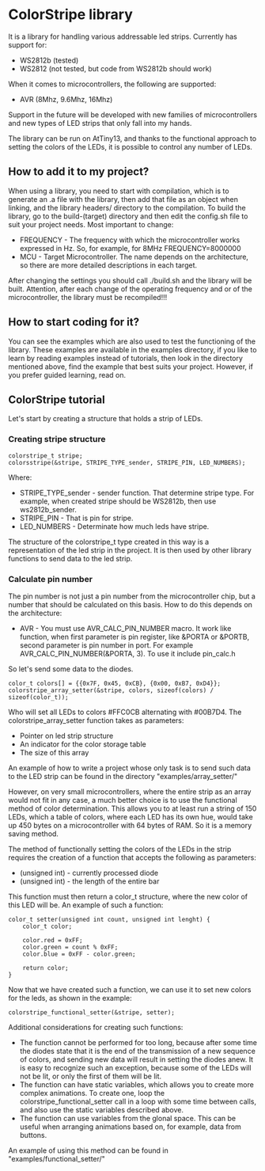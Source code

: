 # ColorStripe library

It is a library for handling various addressable led strips. Currently has
support for:
 * WS2812b (tested)
 * WS2812 (not tested, but code from WS2812b should work)

When it comes to microcontrollers, the following are supported:
 * AVR (8Mhz, 9.6Mhz, 16Mhz)

Support in the future will be developed with new families of microcontrollers 
and new types of LED strips that only fall into my hands.

The library can be run on AtTiny13, and thanks to the functional approach to 
setting the colors of the LEDs, it is possible to control any number of LEDs.


## How to add it to my project?

When using a library, you need to start with compilation, which is to generate 
an .a file with the library, then add that file as an object when linking, 
and the library headers/ directory to the compilation. To build the library, go 
to the build-(target) directory and then edit the config.sh file to suit your 
project needs. Most important to change:
 * FREQUENCY - The frequency with which the microcontroller works expressed 
   in Hz. So, for example, for 8MHz FREQUENCY=8000000
 * MCU - Target Microcontroller. The name depends on the architecture, so 
   there are more detailed descriptions in each target.

After changing the settings you should call ./build.sh and the library will be 
built. Attention, after each change of the operating frequency and or of the 
microcontroller, the library must be recompiled!!!


## How to start coding for it?

You can see the examples which are also used to test the functioning of the 
library. These examples are available in the examples directory, if you like 
to learn by reading examples instead of tutorials, then look in the directory 
mentioned above, find the example that best suits your project. However, if 
you prefer guided learning, read on.


## ColorStripe tutorial

Let's start by creating a structure that holds a strip of LEDs.


### Creating stripe structure

```
colorstripe_t stripe;
colorsstripe(&stripe, STRIPE_TYPE_sender, STRIPE_PIN, LED_NUMBERS);
```

Where:
 * STRIPE_TYPE_sender - sender function. That determine stripe type. For 
   example, when created stripe should be WS2812b, then use ws2812b_sender.
 * STRIPE_PIN - That is pin for stripe.
 * LED_NUMBERS - Determinate how much leds have stripe.

The structure of the colorstripe_t type created in this way is a representation 
of the led strip in the project. It is then used by other library functions to 
send data to the led strip.


### Calculate pin number
The pin number is not just a pin number from the microcontroller chip, but a 
number that should be calculated on this basis. How to do this depends on 
the architecture:
 * AVR - You must use AVR_CALC_PIN_NUMBER macro. It work like function, when
         first parameter is pin register, like &PORTA or &PORTB, second 
         parameter is pin number in port. For example 
         AVR_CALC_PIN_NUMBER(&PORTA, 3). To use it include pin_calc.h
         

So let's send some data to the diodes.

```
color_t colors[] = {{0x7F, 0x45, 0xCB}, {0x00, 0xB7, 0xD4}};
colorstripe_array_setter(&stripe, colors, sizeof(colors) / sizeof(color_t));
```

Who will set all LEDs to colors #FFC0CB alternating with #00B7D4. The 
colorstripe_array_setter function takes as parameters:
 * Pointer on led strip structure
 * An indicator for the color storage table
 * The size of this array

An example of how to write a project whose only task is to send such data 
to the LED strip can be found in the directory "examples/array_setter/"

However, on very small microcontrollers, where the entire strip as an array 
would not fit in any case, a much better choice is to use the functional 
method of color determination. This allows you to at least run a string 
of 150 LEDs, which a table of colors, where each LED has its own hue, 
would take up 450 bytes on a microcontroller with 64 bytes of RAM. So it 
is a memory saving method.

The method of functionally setting the colors of the LEDs in the strip 
requires the creation of a function that accepts the following as 
parameters:
 * (unsigned int) - currently processed diode
 * (unsigned int) - the length of the entire bar

This function must then return a color_t structure, where the new color 
of this LED will be. An example of such a function:

```
color_t setter(unsigned int count, unsigned int lenght) {
    color_t color;

    color.red = 0xFF;
    color.green = count % 0xFF;
    color.blue = 0xFF - color.green;

    return color;
}
```

Now that we have created such a function, we can use it to set new colors 
for the leds, as shown in the example:

```
colorstripe_functional_setter(&stripe, setter);
```

Additional considerations for creating such functions:
 * The function cannot be performed for too long, because after some time 
   the diodes state that it is the end of the transmission of a new sequence 
   of colors, and sending new data will result in setting the diodes anew. 
   It is easy to recognize such an exception, because some of the LEDs will 
   not be lit, or only the first of them will be lit.
 * The function can have static variables, which allows you to create more 
   complex animations. To create one, loop the colorstripe_functional_setter 
   call in a loop with some time between calls, and also use the static 
   variables described above.
 * The function can use variables from the glonal space. This can be useful 
   when arranging animations based on, for example, data from buttons.

An example of using this method can be found in "examples/functional_setter/"
